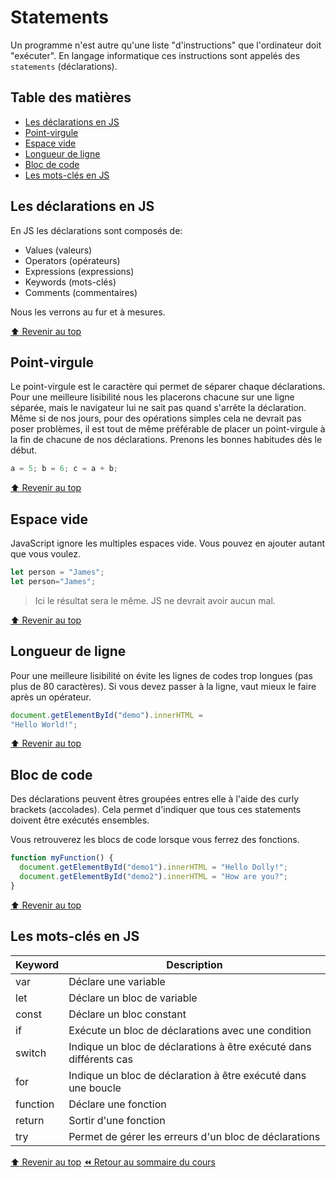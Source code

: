 <!-- omit in toc -->
# Statements

Un programme n'est autre qu'une liste "d'instructions" que l'ordinateur doit "exécuter". En langage informatique ces instructions sont appelés des `statements` (déclarations).

<!-- omit in toc -->
## Table des matières

- [Les déclarations en JS](#les-déclarations-en-js)
- [Point-virgule](#point-virgule)
- [Espace vide](#espace-vide)
- [Longueur de ligne](#longueur-de-ligne)
- [Bloc de code](#bloc-de-code)
- [Les mots-clés en JS](#les-mots-clés-en-js)

## Les déclarations en JS

En JS les déclarations sont composés de:

- Values (valeurs)
- Operators (opérateurs)
- Expressions (expressions)
- Keywords (mots-clés)
- Comments (commentaires)

Nous les verrons au fur et à mesures.

[:arrow_up: Revenir au top](#table-des-matières)

## Point-virgule

Le point-virgule est le caractère qui permet de séparer chaque déclarations. Pour une meilleure lisibilité nous les placerons chacune sur une ligne séparée, mais le navigateur lui ne sait pas quand s'arrête la déclaration. Même si de nos jours, pour des opérations simples cela ne devrait pas poser problèmes, il est tout de même préférable de placer un point-virgule à la fin de chacune de nos déclarations. Prenons les bonnes habitudes dès le début.

```js
a = 5; b = 6; c = a + b;
```

[:arrow_up: Revenir au top](#table-des-matières)

## Espace vide

JavaScript ignore les multiples espaces vide. Vous pouvez en ajouter autant que vous voulez.

```js
let person = "James";
let person="James";
```

> Ici le résultat sera le même. JS ne devrait avoir aucun mal.

[:arrow_up: Revenir au top](#table-des-matières)

## Longueur de ligne

Pour une meilleure lisibilité on évite les lignes de codes trop longues (pas plus de 80 caractères). Si vous devez passer à la ligne, vaut mieux le faire après un opérateur.

```js
document.getElementById("demo").innerHTML =
"Hello World!";
```

[:arrow_up: Revenir au top](#table-des-matières)

## Bloc de code

Des déclarations peuvent êtres groupées entres elle à l'aide des curly brackets (accolades). Cela permet d'indiquer que tous ces statements doivent être exécutés ensembles.

Vous retrouverez les blocs de code lorsque vous ferrez des fonctions.

```js
function myFunction() {
  document.getElementById("demo1").innerHTML = "Hello Dolly!";
  document.getElementById("demo2").innerHTML = "How are you?";
}
```

[:arrow_up: Revenir au top](#table-des-matières)

## Les mots-clés en JS

Keyword | Description
--- | ---
var | Déclare une variable
let | Déclare un bloc de variable
const | Déclare un bloc constant
if | Exécute un bloc de déclarations avec une condition
switch | Indique un bloc de déclarations à être exécuté dans différents cas
for | Indique un bloc de déclaration à être exécuté dans une boucle
function | Déclare une fonction
return | Sortir d'une fonction
try | Permet de gérer les erreurs d'un bloc de déclarations

[:arrow_up: Revenir au top](#table-des-matières)
[:rewind: Retour au sommaire du cours](./README.md#table-des-matières)